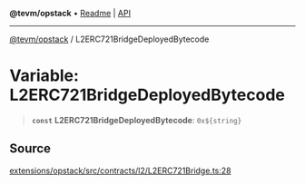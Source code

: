 **@tevm/opstack** • [Readme](../README.md) \| [API](../globals.md)

***

[@tevm/opstack](../README.md) / L2ERC721BridgeDeployedBytecode

# Variable: L2ERC721BridgeDeployedBytecode

> **`const`** **L2ERC721BridgeDeployedBytecode**: ```0x${string}```

## Source

[extensions/opstack/src/contracts/l2/L2ERC721Bridge.ts:28](https://github.com/evmts/tevm-monorepo/blob/main/extensions/opstack/src/contracts/l2/L2ERC721Bridge.ts#L28)
